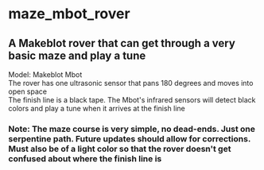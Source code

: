 # maze_mbot_rover
## A Makeblot rover that can get through a very basic maze and play a tune<br />
Model: Makeblot Mbot<br />
The rover has one ultrasonic sensor that pans 180 degrees and moves into open space<br />
The finish line is a black tape. The Mbot's infrared sensors will detect black colors and play a tune when it arrives at the finish line<br />
### Note: The maze course is very simple, no dead-ends. Just one serpentine path. Future updates should allow for corrections. Must also be of a light color so that the rover doesn't get confused about where the finish line is<br />

